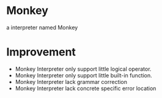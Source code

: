 # Monkey
a interpreter named Monkey

# Improvement
- Monkey Interpreter only support little logical operator.
- Monkey Interpreter only support little built-in function.
- Monkey Interpreter lack grammar correction
- Monkey Interpreter lack concrete specific error location